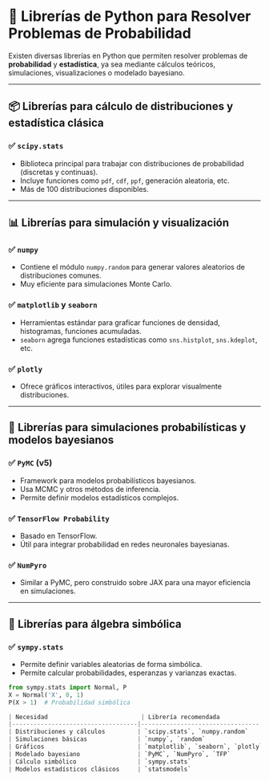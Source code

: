 # 🧮 Librerías de Python para Resolver Problemas de Probabilidad

Existen diversas librerías en Python que permiten resolver problemas de **probabilidad** y **estadística**, ya sea mediante cálculos teóricos, simulaciones, visualizaciones o modelado bayesiano.

---

## 📦 Librerías para cálculo de distribuciones y estadística clásica

### ✅ `scipy.stats`
- Biblioteca principal para trabajar con distribuciones de probabilidad (discretas y continuas).
- Incluye funciones como `pdf`, `cdf`, `ppf`, generación aleatoria, etc.
- Más de 100 distribuciones disponibles.

---

## 📊 Librerías para simulación y visualización

### ✅ `numpy`
- Contiene el módulo `numpy.random` para generar valores aleatorios de distribuciones comunes.
- Muy eficiente para simulaciones Monte Carlo.

### ✅ `matplotlib` y `seaborn`
- Herramientas estándar para graficar funciones de densidad, histogramas, funciones acumuladas.
- `seaborn` agrega funciones estadísticas como `sns.histplot`, `sns.kdeplot`, etc.

### ✅ `plotly`
- Ofrece gráficos interactivos, útiles para explorar visualmente distribuciones.

---

## 🔁 Librerías para simulaciones probabilísticas y modelos bayesianos

### ✅ `PyMC` (v5)
- Framework para modelos probabilísticos bayesianos.
- Usa MCMC y otros métodos de inferencia.
- Permite definir modelos estadísticos complejos.

### ✅ `TensorFlow Probability`
- Basado en TensorFlow.
- Útil para integrar probabilidad en redes neuronales bayesianas.

### ✅ `NumPyro`
- Similar a PyMC, pero construido sobre JAX para una mayor eficiencia en simulaciones.

---

## 🧮 Librerías para álgebra simbólica

### ✅ `sympy.stats`
- Permite definir variables aleatorias de forma simbólica.
- Permite calcular probabilidades, esperanzas y varianzas exactas.

```python
from sympy.stats import Normal, P
X = Normal('X', 0, 1)
P(X > 1)  # Probabilidad simbólica

| Necesidad                          | Librería recomendada            |
|-----------------------------------|---------------------------------|
| Distribuciones y cálculos         | `scipy.stats`, `numpy.random`   |
| Simulaciones básicas              | `numpy`, `random`               |
| Gráficos                          | `matplotlib`, `seaborn`, `plotly` |
| Modelado bayesiano                | `PyMC`, `NumPyro`, `TFP`        |
| Cálculo simbólico                 | `sympy.stats`                   |
| Modelos estadísticos clásicos     | `statsmodels`                   |